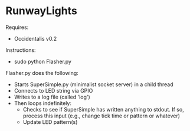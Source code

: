 RunwayLights
============

Requires: 
* Occidentalis v0.2

Instructions:
* sudo python Flasher.py

Flasher.py does the following:
* Starts SuperSimple.py (minimalist socket server) in a child thread
* Connects to LED string via GPIO
* Writes to a log file (called 'log')
* Then loops indefinitely:
  * Checks to see if SuperSimple has written anything to stdout. If so, process this input (e.g., change tick time or pattern or whatever)
  * Update LED pattern(s)
